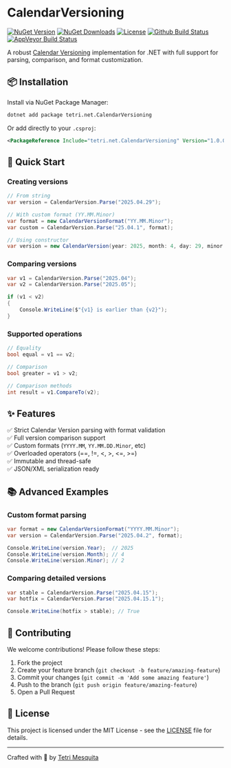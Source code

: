 # CalendarVersioning

[![NuGet Version](https://img.shields.io/nuget/v/tetri.net.CalendarVersioning.svg?style=flat-square&logo=nuget)](https://www.nuget.org/packages/tetri.net.CalendarVersioning/)
[![NuGet Downloads](https://img.shields.io/nuget/dt/tetri.net.CalendarVersioning.svg?style=flat-square&logo=nuget)](https://www.nuget.org/packages/tetri.net.CalendarVersioning/)
[![License](https://img.shields.io/github/license/tetri/CalendarVersioning.svg?style=flat-square&logo=github)](LICENSE)
[![Github Build Status](https://img.shields.io/github/actions/workflow/status/tetri/CalendarVersioning/publish.yml?style=flat-square&logo=github)](https://github.com/tetri/CalendarVersioning/actions)
[![AppVeyor Build Status](https://img.shields.io/appveyor/build/tetri/calendarversioning?style=flat-square&logo=appveyor)](https://ci.appveyor.com/project/tetri/calendarversioning)

A robust [Calendar Versioning](https://calver.org/) implementation for .NET with full support for parsing, comparison, and format customization.

## 📦 Installation

Install via NuGet Package Manager:

```bash
dotnet add package tetri.net.CalendarVersioning
```

Or add directly to your `.csproj`:

```xml
<PackageReference Include="tetri.net.CalendarVersioning" Version="1.0.0" />
```

## 🚀 Quick Start

### Creating versions
```csharp
// From string
var version = CalendarVersion.Parse("2025.04.29");

// With custom format (YY.MM.Minor)
var format = new CalendarVersionFormat("YY.MM.Minor");
var custom = CalendarVersion.Parse("25.04.1", format);

// Using constructor
var version = new CalendarVersion(year: 2025, month: 4, day: 29, minor: 1);
```

### Comparing versions
```csharp
var v1 = CalendarVersion.Parse("2025.04");
var v2 = CalendarVersion.Parse("2025.05");

if (v1 < v2) 
{
    Console.WriteLine($"{v1} is earlier than {v2}");
}
```

### Supported operations
```csharp
// Equality
bool equal = v1 == v2; 

// Comparison
bool greater = v1 > v2;

// Comparison methods
int result = v1.CompareTo(v2);
```

## ✨ Features

✅ Strict Calendar Version parsing with format validation  
✅ Full version comparison support  
✅ Custom formats (`YYYY.MM`, `YY.MM.DD.Minor`, etc)  
✅ Overloaded operators (==, !=, <, >, <=, >=)  
✅ Immutable and thread-safe  
✅ JSON/XML serialization ready  

## 📚 Advanced Examples

### Custom format parsing
```csharp
var format = new CalendarVersionFormat("YYYY.MM.Minor");
var version = CalendarVersion.Parse("2025.04.2", format);

Console.WriteLine(version.Year);  // 2025
Console.WriteLine(version.Month); // 4
Console.WriteLine(version.Minor); // 2
```

### Comparing detailed versions
```csharp
var stable = CalendarVersion.Parse("2025.04.15");
var hotfix = CalendarVersion.Parse("2025.04.15.1");

Console.WriteLine(hotfix > stable); // True
```

## 🤝 Contributing

We welcome contributions! Please follow these steps:

1. Fork the project  
2. Create your feature branch (`git checkout -b feature/amazing-feature`)  
3. Commit your changes (`git commit -m 'Add some amazing feature'`)  
4. Push to the branch (`git push origin feature/amazing-feature`)  
5. Open a Pull Request  

## 📄 License

This project is licensed under the MIT License - see the [LICENSE](LICENSE) file for details.

---

Crafted with 🧠 by [Tetri Mesquita](https://tetri.net)